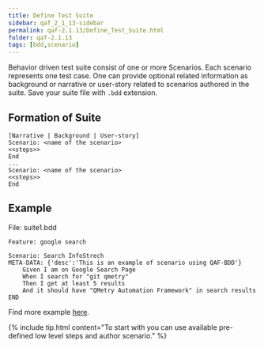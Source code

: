 ```yaml
---
title: Define Test Suite
sidebar: qaf_2_1_13-sidebar
permalink: qaf-2.1.13/Define_Test_Suite.html
folder: qaf-2.1.13
tags: [bdd,scenario]
---
```


Behavior driven test suite consist of one or more Scenarios. Each scenario represents one test case. One can provide optional related information as background or narrative or user-story related to scenarios authored in the suite. Save your suite file with `.bdd` extension.


## Formation of Suite

```
[Narrative | Background | User-story]
Scenario: <name of the scenario>
<<steps>>
End
...
Scenario: <name of the scenario>
<<steps>>
End
```

## Example
File: suite1.bdd

```
Feature: google search

Scenario: Search InfoStrech
META-DATA: {'desc':'This is an example of scenario using QAF-BDD'}
	Given I am on Google Search Page
	When I search for "git qmetry"
	Then I get at least 5 results
	And it should have "QMetry Automation Framework" in search results
END
```
Find more example [here](https://github.com/qmetry/qaf/tree/master/test/resources/scenarios).

{% include tip.html content="To start with you can use available pre-defined low level steps and author scenario." %}
